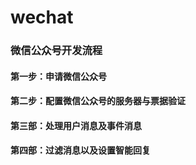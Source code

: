 # wechat
### 微信公众号开发流程

#### 第一步：申请微信公众号


#### 第二步：配置微信公众号的服务器与票据验证


#### 第三部：处理用户消息及事件消息


#### 第四部：过滤消息以及设置智能回复
